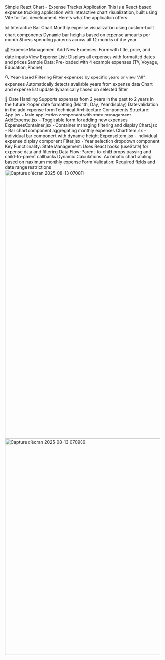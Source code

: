 Simple React Chart - Expense Tracker Application
This is a React-based expense tracking application with interactive chart visualization, built using Vite for fast development. Here's what the application offers:


📊 Interactive Bar Chart
Monthly expense visualization using custom-built chart components
Dynamic bar heights based on expense amounts per month
Shows spending patterns across all 12 months of the year

💰 Expense Management
Add New Expenses: Form with title, price, and date inputs
View Expense List: Displays all expenses with formatted dates and prices
Sample Data: Pre-loaded with 4 example expenses (TV, Voyage, Education, Phone)

🔍 Year-based Filtering
Filter expenses by specific years or view "All" expenses
Automatically detects available years from expense data
Chart and expense list update dynamically based on selected filter

📅 Date Handling
Supports expenses from 2 years in the past to 2 years in the future
Proper date formatting (Month, Day, Year display)
Date validation in the add expense form
Technical Architecture
Components Structure:
App.jsx - Main application component with state management
AddExpense.jsx - Toggleable form for adding new expenses
ExpensesContainer.jsx - Container managing filtering and display
Chart.jsx - Bar chart component aggregating monthly expenses
ChartItem.jsx - Individual bar component with dynamic height
ExpenseItem.jsx - Individual expense display component
Filter.jsx - Year selection dropdown component
Key Functionality:
State Management: Uses React hooks (useState) for expense data and filtering
Data Flow: Parent-to-child props passing and child-to-parent callbacks
Dynamic Calculations: Automatic chart scaling based on maximum monthly expense
Form Validation: Required fields and date range restrictions
<img width="900" height="872" alt="Capture d'écran 2025-08-13 070811" src="https://github.com/user-attachments/assets/4a3348bb-1aa6-4272-93d9-63de60290694" />
<img width="887" height="700" alt="Capture d’écran 2025-08-13 070906" src="https://github.com/user-attachments/assets/698fc40c-3d5b-4366-82cb-4701cb990f70" />
